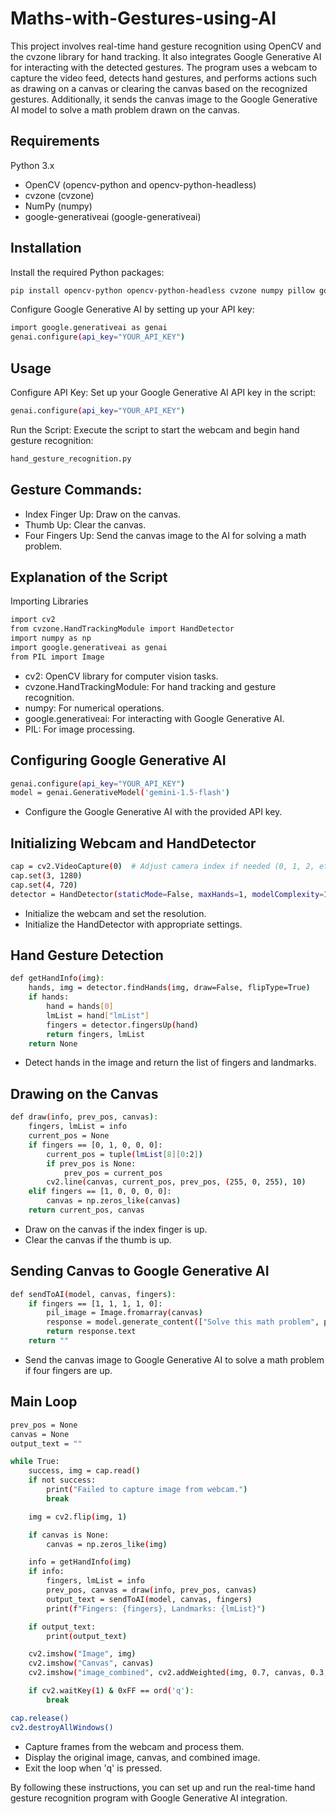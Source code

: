 # Maths-with-Gestures-using-AI
This project involves real-time hand gesture recognition using OpenCV and the cvzone library for hand tracking. It also integrates Google Generative AI for interacting with the detected gestures. The program uses a webcam to capture the video feed, detects hand gestures, and performs actions such as drawing on a canvas or clearing the canvas based on the recognized gestures. Additionally, it sends the canvas image to the Google Generative AI model to solve a math problem drawn on the canvas.

## Requirements
Python 3.x
* OpenCV (opencv-python and opencv-python-headless)
* cvzone (cvzone)
* NumPy (numpy)
* google-generativeai (google-generativeai)
## Installation
Install the required Python packages:

```bash
pip install opencv-python opencv-python-headless cvzone numpy pillow google-generativeai
```
Configure Google Generative AI by setting up your API key:

```bash
import google.generativeai as genai
genai.configure(api_key="YOUR_API_KEY")
```
## Usage
Configure API Key: Set up your Google Generative AI API key in the script:

```bash
genai.configure(api_key="YOUR_API_KEY")
```
Run the Script: Execute the script to start the webcam and begin hand gesture recognition:

```bash
hand_gesture_recognition.py
```
## Gesture Commands:
* Index Finger Up: Draw on the canvas.
* Thumb Up: Clear the canvas.
* Four Fingers Up: Send the canvas image to the AI for solving a math problem.
##  Explanation of the Script
Importing Libraries
```bash
import cv2
from cvzone.HandTrackingModule import HandDetector
import numpy as np
import google.generativeai as genai
from PIL import Image
```
* cv2: OpenCV library for computer vision tasks.
* cvzone.HandTrackingModule: For hand tracking and gesture recognition.
* numpy: For numerical operations.
* google.generativeai: For interacting with Google Generative AI.
* PIL: For image processing.
## Configuring Google Generative AI
```bash
genai.configure(api_key="YOUR_API_KEY")
model = genai.GenerativeModel('gemini-1.5-flash')
```
* Configure the Google Generative AI with the provided API key.
## Initializing Webcam and HandDetector
```bash
cap = cv2.VideoCapture(0)  # Adjust camera index if needed (0, 1, 2, etc.)
cap.set(3, 1280)
cap.set(4, 720)
detector = HandDetector(staticMode=False, maxHands=1, modelComplexity=1, detectionCon=0.7, minTrackCon=0.5)
```
* Initialize the webcam and set the resolution.
* Initialize the HandDetector with appropriate settings.
## Hand Gesture Detection
```bash
def getHandInfo(img):
    hands, img = detector.findHands(img, draw=False, flipType=True)
    if hands:
        hand = hands[0]
        lmList = hand["lmList"]
        fingers = detector.fingersUp(hand)
        return fingers, lmList
    return None
```
* Detect hands in the image and return the list of fingers and landmarks.
## Drawing on the Canvas
```bash
def draw(info, prev_pos, canvas):
    fingers, lmList = info
    current_pos = None
    if fingers == [0, 1, 0, 0, 0]:
        current_pos = tuple(lmList[8][0:2])
        if prev_pos is None:
            prev_pos = current_pos
        cv2.line(canvas, current_pos, prev_pos, (255, 0, 255), 10)
    elif fingers == [1, 0, 0, 0, 0]:
        canvas = np.zeros_like(canvas)
    return current_pos, canvas
```
* Draw on the canvas if the index finger is up.
* Clear the canvas if the thumb is up.
## Sending Canvas to Google Generative AI
```bash
def sendToAI(model, canvas, fingers):
    if fingers == [1, 1, 1, 1, 0]:
        pil_image = Image.fromarray(canvas)
        response = model.generate_content(["Solve this math problem", pil_image])
        return response.text
    return ""
```
* Send the canvas image to Google Generative AI to solve a math problem if four fingers are up.
## Main Loop
```bash
prev_pos = None
canvas = None
output_text = ""

while True:
    success, img = cap.read()
    if not success:
        print("Failed to capture image from webcam.")
        break

    img = cv2.flip(img, 1)

    if canvas is None:
        canvas = np.zeros_like(img)

    info = getHandInfo(img)
    if info:
        fingers, lmList = info
        prev_pos, canvas = draw(info, prev_pos, canvas)
        output_text = sendToAI(model, canvas, fingers)
        print(f"Fingers: {fingers}, Landmarks: {lmList}")

    if output_text:
        print(output_text)

    cv2.imshow("Image", img)
    cv2.imshow("Canvas", canvas)
    cv2.imshow("image_combined", cv2.addWeighted(img, 0.7, canvas, 0.3, 0))

    if cv2.waitKey(1) & 0xFF == ord('q'):
        break

cap.release()
cv2.destroyAllWindows()
```
* Capture frames from the webcam and process them.
* Display the original image, canvas, and combined image.
* Exit the loop when 'q' is pressed.

By following these instructions, you can set up and run the real-time hand gesture recognition program with Google Generative AI integration.
